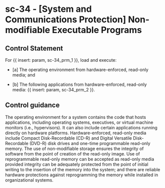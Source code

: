 # sc-34 - \[System and Communications Protection\] Non-modifiable Executable Programs

## Control Statement

For {{ insert: param, sc-34_prm_1 }}, load and execute:

- \[a\] The operating environment from hardware-enforced, read-only media; and

- \[b\] The following applications from hardware-enforced, read-only media: {{ insert: param, sc-34_prm_2 }}.

## Control guidance

The operating environment for a system contains the code that hosts applications, including operating systems, executives, or virtual machine monitors (i.e., hypervisors). It can also include certain applications running directly on hardware platforms. Hardware-enforced, read-only media include Compact Disk-Recordable (CD-R) and Digital Versatile Disk-Recordable (DVD-R) disk drives and one-time programmable read-only memory. The use of non-modifiable storage ensures the integrity of software from the point of creation of the read-only image. Use of reprogrammable read-only memory can be accepted as read-only media provided integrity can be adequately protected from the point of initial writing to the insertion of the memory into the system; and there are reliable hardware protections against reprogramming the memory while installed in organizational systems.
